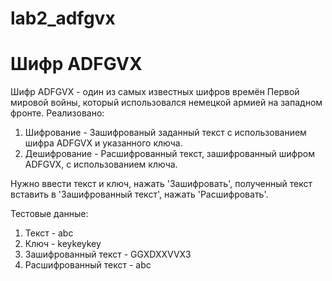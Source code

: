 ﻿# lab2_adfgvx
# Шифр ADFGVX 
Шифр ADFGVX - один из самых известных шифров времён Первой мировой войны, который использовался немецкой армией на западном фронте.
Реализовано:
1) Шифрование - Зашифрованый заданный текст с использованием шифра ADFGVX и указанного ключа.
2) Дешифрование - Расшифрованный текст, зашифрованный шифром ADFGVX, с использованием ключа.
   
Нужно ввести текст и ключ, нажать 'Зашифровать', полученный текст вставить в 'Зашифрованный текст', нажать 'Расшифровать'.

Тестовые данные:
1) Текст - abc
2) Ключ - keykeykey
3) Зашифрованный текст - GGXDXXVVX3
4) Расшифрованный текст - abc
